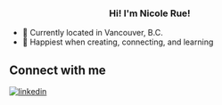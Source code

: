 
  

### <div align="center">Hi! I'm Nicole Rue!</div>  
  

- 📍  Currently located in Vancouver, B.C.
- 🌱  Happiest when creating, connecting, and learning


## Connect with me  

<a href="https://linkedin.com/in/nicolerue" target="_blank">
<img src=https://img.shields.io/badge/linkedin-%231E77B5.svg?&style=for-the-badge&logo=linkedin&logoColor=white alt=linkedin style="margin-bottom: 5px;" />
</a>  
</div>  
  

<br/>  
